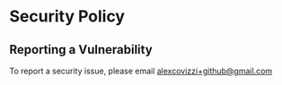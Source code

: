 # Security Policy

## Reporting a Vulnerability

To report a security issue, please email alexcovizzi+github@gmail.com
